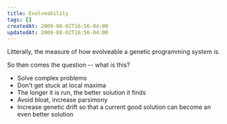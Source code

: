 ```yaml
---
title: Evolveability
tags: []
createdAt: 2009-08-02T16:56-04:00
updatedAt: 2009-08-02T16:56-04:00
---
```


Litterally, the measure of how evolveable a genetic programming system is.

So then comes the question -- what is this?

* Solve complex problems
* Don't get stuck at local maxima
* The longer it is run, the better solution it finds
* Avoid bloat, increase parsimony
* Increase genetic drift so that a current good solution can become an even better solution

